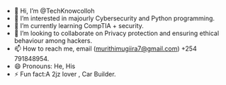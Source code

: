 - 👋 Hi, I’m @TechKnowcolloh
- 👀 I’m interested in majourly Cybersecurity and Python programming.
- 🌱 I’m currently learning CompTIA + security.
- 💞️ I’m looking to collaborate on Privacy protection and ensuring ethical behaviour among hackers.
- 📫 How to reach me, email (murithimugiira7@gmail.com) +254 791848954.
- 😄 Pronouns: He, His 
- ⚡ Fun fact:A 2jz lover , Car Builder.

<!---
TechKnowcolloh/TechKnowcolloh is a ✨ special ✨ repository because its `README.md` (this file) appears on your GitHub profile.
You can click the Preview link to take a look at your changes.
--->
